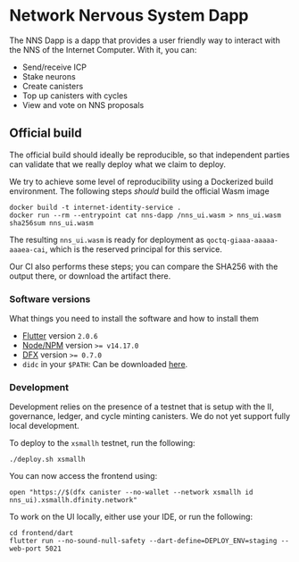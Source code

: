 # Network Nervous System Dapp

The NNS Dapp is a dapp that provides a user friendly way to interact with the NNS of the Internet Computer. With it, you can:

* Send/receive ICP
* Stake neurons
* Create canisters
* Top up canisters with cycles
* View and vote on NNS proposals

## Official build

The official build should ideally be reproducible, so that independent parties
can validate that we really deploy what we claim to deploy.

We try to achieve some level of reproducibility using a Dockerized build
environment. The following steps _should_ build the official Wasm image

    docker build -t internet-identity-service .
    docker run --rm --entrypoint cat nns-dapp /nns_ui.wasm > nns_ui.wasm
    sha256sum nns_ui.wasm

The resulting `nns_ui.wasm` is ready for deployment as
`qoctq-giaaa-aaaaa-aaaea-cai`, which is the reserved principal for this service.

Our CI also performs these steps; you can compare the SHA256 with the output there, or download the artifact there.

### Software versions

What things you need to install the software and how to install them

- [Flutter](https://flutter.dev/docs/get-started/install) version `2.0.6`
- [Node/NPM](https://nodejs.org/en/) version `>= v14.17.0`
- [DFX](https://sdk.dfinity.org/docs/index.html) version `>= 0.7.0`
- `didc` in your `$PATH`: Can be downloaded [here](https://github.com/dfinity/candid/releases).

### Development

Development relies on the presence of a testnet that is setup with the II, governance, ledger, and cycle minting canisters. We do not yet support fully local development.

To deploy to the `xsmallh` testnet, run the following:

```shell
./deploy.sh xsmallh
```

You can now access the frontend using:

```shell
open "https://$(dfx canister --no-wallet --network xsmallh id nns_ui).xsmallh.dfinity.network"
```

To work on the UI locally, either use your IDE, or run the following:

```
cd frontend/dart
flutter run --no-sound-null-safety --dart-define=DEPLOY_ENV=staging --web-port 5021
```
